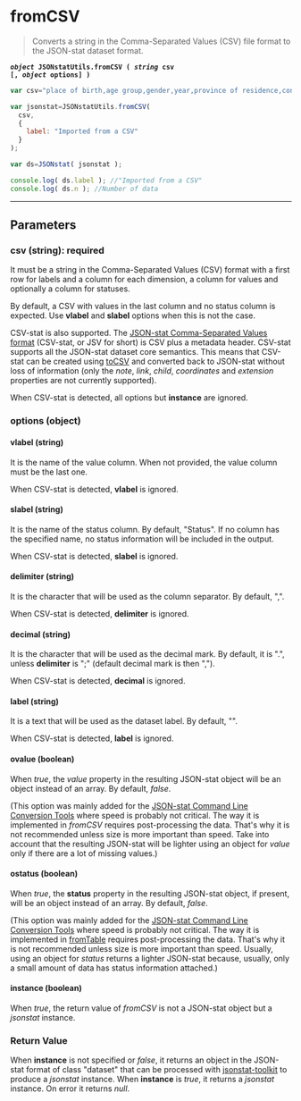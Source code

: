 # fromCSV

> Converts a string in the Comma-Separated Values (CSV) file format to the JSON-stat dataset format.

**<code><i>object</i> JSONstatUtils.fromCSV ( <i>string</i> csv [, <i>object</i> options] )
</code>**

```js
var csv="place of birth,age group,gender,year,province of residence,concept,value\n ...";

var jsonstat=JSONstatUtils.fromCSV(
  csv,
  {
    label: "Imported from a CSV"
  }
);

var ds=JSONstat( jsonstat );

console.log( ds.label ); //"Imported from a CSV"
console.log( ds.n ); //Number of data
```

***

## Parameters

### csv (string): required

It must be a string in the Comma-Separated Values (CSV) format with a first row for labels and a column for each dimension, a column for values and optionally a column for statuses.

By default, a CSV with values in the last column and no status column is expected. Use **vlabel** and **slabel** options when this is not the case.

CSV-stat is also supported. The [JSON-stat Comma-Separated Values format](https://github.com/badosa/CSV-stat) (CSV-stat, or JSV for short) is CSV plus a metadata header. CSV-stat supports all the JSON-stat dataset core semantics. This means that CSV-stat can be created using [toCSV](tocsv.md) and converted back to JSON-stat without loss of information (only the *note*, *link*, *child*, *coordinates* and *extension* properties are not currently supported).

When CSV-stat is detected, all options but **instance** are ignored.

### options (object)

#### vlabel (string)

It is the name of the value column. When not provided, the value column must be the last one.

When CSV-stat is detected, **vlabel** is ignored.

#### slabel (string)

It is the name of the status column. By default, "Status". If no column has the specified name, no status information will be included in the output.

When CSV-stat is detected, **slabel** is ignored.

#### delimiter (string)

It is the character that will be used as the column separator. By default, ",".

When CSV-stat is detected, **delimiter** is ignored.

#### decimal (string)

It is the character that will be used as the decimal mark. By default, it is ".", unless **delimiter** is ";" (default decimal mark is then ",").

When CSV-stat is detected, **decimal** is ignored.

#### label (string)

It is a text that will be used as the dataset label. By default, "".

When CSV-stat is detected, **label** is ignored.

#### ovalue (boolean)

When *true*, the *value* property in the resulting JSON-stat object will be an object instead of an array. By default, *false*.

(This option was mainly added for the [JSON-stat Command Line Conversion Tools](https://www.npmjs.com/package/jsonstat-conv) where speed is probably not critical. The way it is implemented in *fromCSV* requires post-processing the data. That's why it is not recommended unless size is more important than speed. Take into account that the resulting JSON-stat will be lighter using an object for *value* only if there are a lot of missing values.)

#### ostatus (boolean)

When *true*, the **status** property in the resulting JSON-stat object, if present, will be an object instead of an array. By default, *false*.

(This option was mainly added for the [JSON-stat Command Line Conversion Tools](https://www.npmjs.com/package/jsonstat-conv) where speed is probably not critical. The way it is implemented in [fromTable](fromtable.md) requires post-processing the data. That's why it is not recommended unless size is more important than speed. Usually, using an object for *status* returns a lighter JSON-stat because, usually, only a small amount of data has status information attached.)

#### instance (boolean)

When *true*, the return value of *fromCSV* is not a JSON-stat object but a *jsonstat* instance.

### Return Value

When **instance** is not specified or *false*, it returns an object in the JSON-stat format of class "dataset" that can be processed with [jsonstat-toolkit](https://www.npmjs.com/package/jsonstat-toolkit) to produce a *jsonstat* instance. When **instance** is *true*, it returns a *jsonstat* instance. On error it returns *null*.
